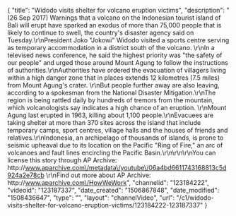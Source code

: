 {
    "title": "Widodo visits shelter for volcano eruption victims",
    "description": "(26 Sep 2017) Warnings that a volcano on the Indonesian tourist island of Bali will erupt have sparked an exodus of more than 75,000 people that is likely to continue to swell, the country's disaster agency said on Tuesday.\r\nPresident Joko \"Jokowi\" Widodo visited a sports centre serving as temporary accommodation in a district south of the volcano. \r\nIn a televised news conference, he said the highest priority was \"the safety of our people\" and urged those around Mount Agung to follow the instructions of authorities.\r\nAuthorities have ordered the evacuation of villagers living within a high danger zone that in places extends 12 kilometres (7.5 miles) from Mount Agung's crater. \r\nBut people further away are also leaving, according to a spokesman from the National Disaster Mitigation.\r\nThe region is being rattled daily by hundreds of tremors from the mountain, which volcanologists say indicates a high chance of an eruption. \r\nMount Agung last erupted in 1963, killing about 1,100 people.\r\nEvacuees are taking shelter at more than 370 sites across the island that include temporary camps, sport centres, village halls and the houses of friends and relatives.\r\nIndonesia, an archipelago of thousands of islands, is prone to seismic upheaval due to its location on the Pacific \"Ring of Fire,\" an arc of volcanoes and fault lines encircling the Pacific Basin.\r\n\r\n\r\nYou can license this story through AP Archive: http:\/\/www.aparchive.com\/metadata\/youtube\/06a4bd6611743168813c5d924a2e78cb \r\nFind out more about AP Archive: http:\/\/www.aparchive.com\/HowWeWork",
    "channelid": "123184222",
    "videoid": "123187337",
    "date_created": "1506867848",
    "date_modified": "1508436647",
    "type": "",
    "layout": "channelVideo",
    "url": "\/c1\/widodo-visits-shelter-for-volcano-eruption-victims\/123184222-123187337"
}